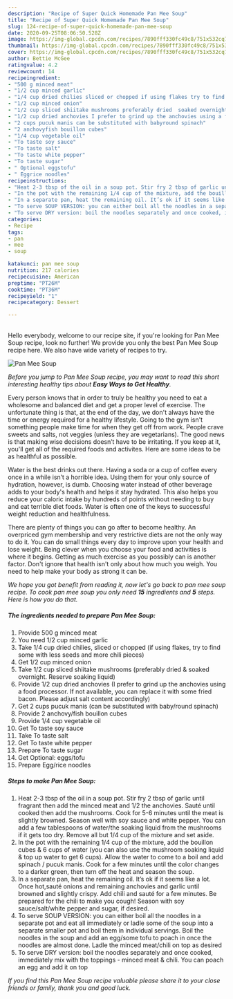 ```yaml
---
description: "Recipe of Super Quick Homemade Pan Mee Soup"
title: "Recipe of Super Quick Homemade Pan Mee Soup"
slug: 124-recipe-of-super-quick-homemade-pan-mee-soup
date: 2020-09-25T08:06:50.528Z
image: https://img-global.cpcdn.com/recipes/7890fff330fc49c8/751x532cq70/pan-mee-soup-recipe-main-photo.jpg
thumbnail: https://img-global.cpcdn.com/recipes/7890fff330fc49c8/751x532cq70/pan-mee-soup-recipe-main-photo.jpg
cover: https://img-global.cpcdn.com/recipes/7890fff330fc49c8/751x532cq70/pan-mee-soup-recipe-main-photo.jpg
author: Bettie McGee
ratingvalue: 4.2
reviewcount: 14
recipeingredient:
- "500 g minced meat"
- "1/2 cup minced garlic"
- "1/4 cup dried chilies sliced or chopped if using flakes try to find some with less seeds and more chili pieces"
- "1/2 cup minced onion"
- "1/2 cup sliced shiitake mushrooms preferably dried  soaked overnight Reserve soaking liquid"
- "1/2 cup dried anchovies I prefer to grind up the anchovies using a food processor If not available you can replace it with some fried bacon Please adjust salt content accordingly"
- "2 cups pucuk manis can be substituted with babyround spinach"
- "2 anchovyfish bouillon cubes"
- "1/4 cup vegetable oil"
- "To taste soy sauce"
- "To taste salt"
- "To taste white pepper"
- "To taste sugar"
- " Optional eggstofu"
- " Eggrice noodles"
recipeinstructions:
- "Heat 2-3 tbsp of the oil in a soup pot. Stir fry 2 tbsp of garlic until fragrant then add the minced meat and 1/2 the anchovies. Sauté until cooked then add the mushrooms. Cook for 5-6 minutes until the meat is slightly browned. Season well with soy sauce and white pepper. You can add a few tablespoons of water/the soaking liquid from the mushrooms if it gets too dry. Remove all but 1/4 cup of the mixture and set aside."
- "In the pot with the remaining 1/4 cup of the mixture, add the bouillon cubes &amp; 6 cups of water (you can also use the mushroom soaking liquid &amp; top up water to get 6 cups). Allow the water to come to a boil and add spinach / pucuk manis. Cook for a few minutes until the color changes to a darker green, then turn off the heat and season the soup."
- "In a separate pan, heat the remaining oil. It’s ok if it seems like a lot. Once hot,sauté onions and remaining anchovies and garlic until browned and slightly crispy. Add chili and sauté for a few minutes. Be prepared for the chili to make you cough! Season with soy sauce/salt/white pepper and sugar, if desired."
- "To serve SOUP VERSION: you can either boil all the noodles in a separate pot and eat all immediately or ladle some of the soup into a separate smaller pot and boil them in individual servings. Boil the noodles in the soup and add an egg/some tofu to poach in once the noodles are almost done. Ladle the minced meat/chili on top as desired"
- "To serve DRY version: boil the noodles separately and once cooked, immediately mix with the toppings - minced meat &amp; chili. You can poach an egg and add it on top"
categories:
- Recipe
tags:
- pan
- mee
- soup

katakunci: pan mee soup 
nutrition: 217 calories
recipecuisine: American
preptime: "PT26M"
cooktime: "PT36M"
recipeyield: "1"
recipecategory: Dessert

---
```

<br>
Hello everybody, welcome to our recipe site, if you're looking for Pan Mee Soup recipe, look no further! We provide you only the best Pan Mee Soup recipe here. We also have wide variety of recipes to try.
<br>


![Pan Mee Soup](https://img-global.cpcdn.com/recipes/7890fff330fc49c8/751x532cq70/pan-mee-soup-recipe-main-photo.jpg)

<i>Before you jump to Pan Mee Soup recipe, you may want to read this short interesting healthy tips about <strong>Easy Ways to Get Healthy</strong>.</i>

Every person knows that in order to truly be healthy you need to eat a wholesome and balanced diet and get a proper level of exercise. The unfortunate thing is that, at the end of the day, we don't always have the time or energy required for a healthy lifestyle. Going to the gym isn't something people make time for when they get off from work. People crave sweets and salts, not veggies (unless they are vegetarians). The good news is that making wise decisions doesn’t have to be irritating. If you keep at it, you'll get all of the required foods and activites. Here are some ideas to be as healthful as possible.

Water is the best drinks out there. Having a soda or a cup of coffee every once in a while isn’t a horrible idea. Using them for your only source of hydration, however, is dumb. Choosing water instead of other beverage adds to your body's health and helps it stay hydrated. This also helps you reduce your caloric intake by hundreds of points without needing to buy and eat terrible diet foods. Water is often one of the keys to successful weight reduction and healthfulness.

There are plenty of things you can go after to become healthy. An overpriced gym membership and very restrictive diets are not the only way to do it. You can do small things every day to improve upon your health and lose weight. Being clever when you choose your food and activities is where it begins. Getting as much exercise as you possibly can is another factor. Don't ignore that health isn't only about how much you weigh. You need to help make your body as strong it can be. 


<i>We hope you got benefit from reading it, now let's go back to pan mee soup recipe. To cook pan mee soup you only need <strong>15</strong> ingredients and <strong>5</strong> steps. Here is how you do that.
</i>

##### The ingredients needed to prepare Pan Mee Soup:

1. Provide 500 g minced meat
1. You need 1/2 cup minced garlic
1. Take 1/4 cup dried chilies, sliced or chopped (if using flakes, try to find some with less seeds and more chili pieces)
1. Get 1/2 cup minced onion
1. Take 1/2 cup sliced shiitake mushrooms (preferably dried &amp; soaked overnight. Reserve soaking liquid)
1. Provide 1/2 cup dried anchovies (I prefer to grind up the anchovies using a food processor. If not available, you can replace it with some fried bacon. Please adjust salt content accordingly)
1. Get 2 cups pucuk manis (can be substituted with baby/round spinach)
1. Provide 2 anchovy/fish bouillon cubes
1. Provide 1/4 cup vegetable oil
1. Get To taste soy sauce
1. Take To taste salt
1. Get To taste white pepper
1. Prepare To taste sugar
1. Get  Optional: eggs/tofu
1. Prepare  Egg/rice noodles


##### Steps to make Pan Mee Soup:

1. Heat 2-3 tbsp of the oil in a soup pot. Stir fry 2 tbsp of garlic until fragrant then add the minced meat and 1/2 the anchovies. Sauté until cooked then add the mushrooms. Cook for 5-6 minutes until the meat is slightly browned. Season well with soy sauce and white pepper. You can add a few tablespoons of water/the soaking liquid from the mushrooms if it gets too dry. Remove all but 1/4 cup of the mixture and set aside.
1. In the pot with the remaining 1/4 cup of the mixture, add the bouillon cubes &amp; 6 cups of water (you can also use the mushroom soaking liquid &amp; top up water to get 6 cups). Allow the water to come to a boil and add spinach / pucuk manis. Cook for a few minutes until the color changes to a darker green, then turn off the heat and season the soup.
1. In a separate pan, heat the remaining oil. It’s ok if it seems like a lot. Once hot,sauté onions and remaining anchovies and garlic until browned and slightly crispy. Add chili and sauté for a few minutes. Be prepared for the chili to make you cough! Season with soy sauce/salt/white pepper and sugar, if desired.
1. To serve SOUP VERSION: you can either boil all the noodles in a separate pot and eat all immediately or ladle some of the soup into a separate smaller pot and boil them in individual servings. Boil the noodles in the soup and add an egg/some tofu to poach in once the noodles are almost done. Ladle the minced meat/chili on top as desired
1. To serve DRY version: boil the noodles separately and once cooked, immediately mix with the toppings - minced meat &amp; chili. You can poach an egg and add it on top


<i>If you find this Pan Mee Soup recipe valuable please share it to your close friends or family, thank you and good luck.</i>

